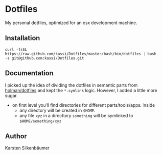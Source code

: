 # Dotfiles

My personal dotfiles, optimized for an osx development machine.

## Installation

	curl -fsSL https://raw.github.com/kassi/Dotfiles/master/bash/bin/dotfiles | bash -s git@github.com:kassi/Dotfiles.git

## Documentation

I picked up the idea of dividing the dotfiles in semantic parts from [holman/dotfiles](https://github.com/holman/dotfiles) and kept the `*.symlink` logic.
However, I added a little more sugar.

* on first level you'll find directories for different parts/tools/apps. Inside
    * any directory will be created in `$HOME`.
    * any file `xyz` in a directtory `something` will be symlinked to `$HOME/something/xyz`

## Author

Karsten Silkenbäumer
